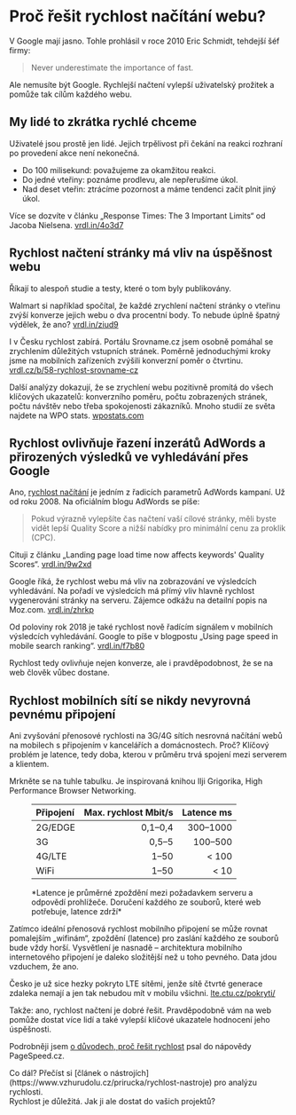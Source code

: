 # Proč řešit rychlost načítání webu?

V Google mají jasno. Tohle prohlásil v roce 2010 Eric Schmidt, tehdejší šéf firmy:

> Never underestimate the importance of fast.

Ale nemusíte být Google. Rychlejší načtení vylepší uživatelský prožitek a pomůže tak cílům každého webu.

## My lidé to zkrátka rychlé chceme

Uživatelé jsou prostě jen lidé. Jejich trpělivost při čekání na reakci rozhraní po provedení akce není nekonečná.

* Do 100 milisekund: považujeme za okamžitou reakci.
* Do jedné vteřiny: poznáme prodlevu, ale nepřerušíme úkol.
* Nad deset vteřin: ztrácíme pozornost a máme tendenci začít plnit jiný úkol.

Více se dozvíte v článku „Response Times: The 3 Important Limits“ od Jacoba Nielsena. [vrdl.in/4o3d7](https://www.nngroup.com/articles/response-times-3-important-limits/)

<!-- AdSnippet -->

## Rychlost načtení stránky má vliv na úspěšnost webu

Říkají to alespoň studie a testy, které o tom byly publikovány.

Walmart si například spočítal, že každé zrychlení načtení stránky o vteřinu  zvýší konverze jejich webu o dva procentní body. To nebude úplně špatný výdělek, že ano? [vrdl.in/ziud9](http://www.slideshare.net/devonauerswald/walmart-pagespeedslide/46)

I v Česku rychlost zabírá. Portálu Srovname.cz jsem osobně pomáhal se zrychlením důležitých vstupních stránek. Poměrně jednoduchými kroky jsme na mobilních zařízeních zvýšili konverzní poměr o čtvrtinu. [vrdl.cz/b/58-rychlost-srovname-cz](https://www.vzhurudolu.cz/blog/58-rychlost-srovname-cz)

Další analýzy dokazují, že se zrychlení webu pozitivně promítá do všech klíčových ukazatelů: konverzního poměru, počtu zobrazených stránek, počtu návštěv nebo třeba spokojenosti zákazníků. Mnoho studií ze světa najdete na WPO stats. [wpostats.com](https://wpostats.com/)


## Rychlost ovlivňuje řazení inzerátů AdWords a přirozených výsledků ve vyhledávání přes Google

Ano, [rychlost načítání](rychlost-nacteni.md) je jedním z řadicích parametrů AdWords kampaní. Už od roku 2008. Na oficiálním blogu AdWords se píše:

>  Pokud výrazně vylepšíte čas načtení vaší cílové stránky, měli byste vidět lepší Quality Score a nižší nabídky pro minimální cenu za proklik (CPC).

Cituji z článku „Landing page load time now affects keywords' Quality Scores“. [vrdl.in/9w2xd](http://adwords.blogspot.cz/2008/06/landing-page-load-time-now-affects.html)

Google říká, že rychlost webu má vliv na zobrazování ve výsledcích vyhledávání. Na pořadí ve výsledcích má přímý vliv hlavně rychlost vygenerování stránky na serveru. Zájemce odkážu na detailní popis na Moz.com. [vrdl.in/zhrkp](https://moz.com/blog/how-website-speed-actually-impacts-search-ranking)

Od poloviny rok 2018 je také rychlost nově řadícím signálem v mobilních výsledcích vyhledávání. Google to píše v blogpostu „Using page speed in mobile search ranking“. [vrdl.in/f7b80](https://webmasters.googleblog.com/2018/01/using-page-speed-in-mobile-search.html)

Rychlost tedy ovlivňuje nejen konverze, ale i pravděpodobnost, že se na web člověk vůbec dostane. 


## Rychlost mobilních sítí se nikdy nevyrovná pevnému připojení

Ani zvyšování přenosové rychlosti na 3G/4G sítích nesrovná načítání webů na mobilech s připojením v kancelářích a domácnostech. Proč? Klíčový problém je latence, tedy doba, kterou v průměru trvá spojení mezi serverem a klientem.

Mrkněte se na tuhle tabulku. Je inspirovaná knihou Ilji Grigorika, High Performance Browser Networking.

<figure markdown="1">

| Připojení    | Max. rychlost Mbit/s  | Latence ms |
|:-------------|----------------------:|-----------:|
| 2G/EDGE      | 0,1–0,4               | 300–1000   |
| 3G           | 0,5–5                 | 100–500    |
| 4G/LTE       | 1–50                  | &lt; 100   |
| WiFi         | 1–50                  | &lt; 10    |

<figcaption markdown="1">    
  *Latence je průměrné zpoždění mezi požadavkem serveru a odpovědí prohlížeče. Doručení každého ze souborů, které web potřebuje, latence zdrží*
</figcaption> 

</figure>

Zatímco ideální přenosová rychlost mobilního připojení se může rovnat pomalejším „wifinám“, zpoždění (latence) pro zaslání každého ze souborů bude vždy horší. Vysvětlení je nasnadě – architektura mobilního internetového připojení je daleko složitější než u toho pevného. Data jdou vzduchem, že ano.

Česko je už sice hezky pokryto LTE sítěmi, jenže sítě čtvrté generace zdaleka nemají a jen tak nebudou mít v mobilu všichni. [lte.ctu.cz/pokryti/](http://lte.ctu.cz/pokryti/)

Takže: ano, rychlost načtení je dobré řešit. Pravděpodobně vám na web pomůže dostat více lidí a také vylepší klíčové ukazatele hodnocení jeho úspěšnosti.

Podrobněji jsem [o důvodech, proč řešit rychlost](https://docs.pagespeed.cz/docs/why-page-speed) psal do nápovědy PageSpeed.cz.

<div class="web-only" markdown="1">
Co dál? Přečíst si [článek o nástrojích](https://www.vzhurudolu.cz/prirucka/rychlost-nastroje) pro analýzu rychlosti.
</div>

<div class="ebook-only" markdown="1">
Rychlost je důležitá. Jak ji ale dostat do vašich projektů?
</div>

<!-- AdSnippet -->

